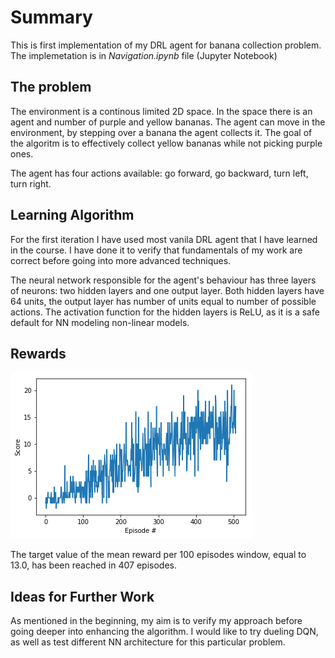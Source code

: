 # Summary

This is first implementation of my DRL agent for banana collection problem. The implemetation is in _Navigation.ipynb_ file (Jupyter Notebook)

## The problem

The environment is a continous limited 2D space. In the space there is an agent and number of purple and yellow bananas. The agent can move in the environment, by stepping over a banana the agent collects it. The goal of the algoritm is to effectively collect yellow bananas while not picking purple ones.

The agent has four actions available: go forward, go backward, turn left, turn right.

## Learning Algorithm

For the first iteration I have used most vanila DRL agent that I have learned in the course. I have done it to verify that fundamentals of my work are correct before going into more advanced techniques.

The neural network responsible for the agent's behaviour has three layers of neurons: two hidden layers and one output layer. Both hidden layers have 64 units, the output layer has number of units equal to number of possible actions. The activation function for the hidden layers is ReLU, as it is a safe default for NN modeling non-linear models.

## Rewards

![Graph of score per episode](Report-images/mean-reward-01.png)

The target value of the mean reward per 100 episodes window, equal to 13.0, has been reached in 407 episodes.

## Ideas for Further Work

As mentioned in the beginning, my aim is to verify my approach before going deeper into enhancing the algorithm. I would like to try dueling DQN, as well as test different NN architecture for this particular problem.